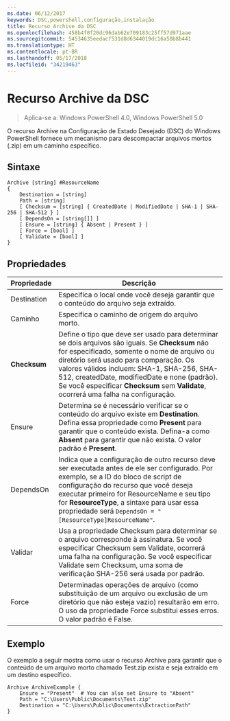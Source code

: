 ```yaml
---
ms.date: 06/12/2017
keywords: DSC,powershell,configuração,instalação
title: Recurso Archive da DSC
ms.openlocfilehash: 458b4f0f20dc96dab62e709183c25ff57d971aae
ms.sourcegitcommit: 54534635eedacf531d8d6344019dc16a50b8b441
ms.translationtype: HT
ms.contentlocale: pt-BR
ms.lasthandoff: 05/17/2018
ms.locfileid: "34219463"
---
```

# <a name="dsc-archive-resource"></a>Recurso Archive da DSC

> Aplica-se a: Windows PowerShell 4.0, Windows PowerShell 5.0

O recurso Archive na Configuração de Estado Desejado (DSC) do Windows PowerShell fornece um mecanismo para descompactar arquivos mortos (.zip) em um caminho específico.

## <a name="syntax"></a>Sintaxe
```MOF
Archive [string] #ResourceName
{
    Destination = [string]
    Path = [string]
    [ Checksum = [string] { CreatedDate | ModifiedDate | SHA-1 | SHA-256 | SHA-512 } ]
    [ DependsOn = [string[]] ]
    [ Ensure = [string] { Absent | Present } ]
    [ Force = [bool] ]
    [ Validate = [bool] ]
}
```

## <a name="properties"></a>Propriedades

|  Propriedade  |  Descrição   |
|---|---|
| Destination| Especifica o local onde você deseja garantir que o conteúdo do arquivo seja extraído.|
| Caminho| Especifica o caminho de origem do arquivo morto.|
| __Checksum__| Define o tipo que deve ser usado para determinar se dois arquivos são iguais. Se __Checksum__ não for especificado, somente o nome de arquivo ou diretório será usado para comparação. Os valores válidos incluem: SHA-1, SHA-256, SHA-512, createdDate, modifiedDate e none (padrão). Se você especificar __Checksum__ sem __Validate__, ocorrerá uma falha na configuração.|
| Ensure| Determina se é necessário verificar se o conteúdo do arquivo existe em __Destination__. Defina essa propriedade como __Present__ para garantir que o conteúdo exista. Defina-a como __Absent__ para garantir que não exista. O valor padrão é __Present__.|
| DependsOn | Indica que a configuração de outro recurso deve ser executada antes de ele ser configurado. Por exemplo, se a ID do bloco de script de configuração do recurso que você deseja executar primeiro for ResourceName e seu tipo for __ResourceType__, a sintaxe para usar essa propriedade será `DependsOn = "[ResourceType]ResourceName"`.|
| Validar| Usa a propriedade Checksum para determinar se o arquivo corresponde à assinatura. Se você especificar Checksum sem Validate, ocorrerá uma falha na configuração. Se você especificar Validate sem Checksum, uma soma de verificação SHA-256 será usada por padrão.|
| Force| Determinadas operações de arquivo (como substituição de um arquivo ou exclusão de um diretório que não esteja vazio) resultarão em erro. O uso da propriedade Force substitui esses erros. O valor padrão é False.|

## <a name="example"></a>Exemplo

O exemplo a seguir mostra como usar o recurso Archive para garantir que o conteúdo de um arquivo morto chamado Test.zip exista e seja extraído em um destino específico.

```
Archive ArchiveExample {
    Ensure = "Present"  # You can also set Ensure to "Absent"
    Path = "C:\Users\Public\Documents\Test.zip"
    Destination = "C:\Users\Public\Documents\ExtractionPath"
}
```
